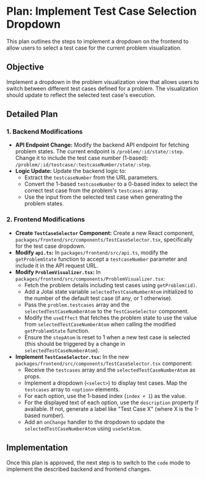 # Plan: Implement Test Case Selection Dropdown

This plan outlines the steps to implement a dropdown on the frontend to allow users to select a test case for the current problem visualization.

## Objective

Implement a dropdown in the problem visualization view that allows users to switch between different test cases defined for a problem. The visualization should update to reflect the selected test case's execution.

## Detailed Plan

### 1. Backend Modifications

*   **API Endpoint Change:** Modify the backend API endpoint for fetching problem states. The current endpoint is `/problem/:id/state/:step`. Change it to include the test case number (1-based): `/problem/:id/testcase/:testcaseNumber/state/:step`.
*   **Logic Update:** Update the backend logic to:
    *   Extract the `testcaseNumber` from the URL parameters.
    *   Convert the 1-based `testcaseNumber` to a 0-based index to select the correct test case from the problem's `testcases` array.
    *   Use the input from the selected test case when generating the problem states.

### 2. Frontend Modifications

*   **Create `TestCaseSelector` Component:** Create a new React component, `packages/frontend/src/components/TestCaseSelector.tsx`, specifically for the test case dropdown.
*   **Modify `api.ts`:** In `packages/frontend/src/api.ts`, modify the `getProblemState` function to accept a `testcaseNumber` parameter and include it in the API request URL.
*   **Modify `ProblemVisualizer.tsx`:** In `packages/frontend/src/components/ProblemVisualizer.tsx`:
    *   Fetch the problem details including test cases using `getProblem(id)`.
    *   Add a Jotai state variable `selectedTestCaseNumberAtom` initialized to the number of the default test case (if any, or 1 otherwise).
    *   Pass the `problem.testcases` array and the `selectedTestCaseNumberAtom` to the `TestCaseSelector` component.
    *   Modify the `useEffect` that fetches the problem state to use the value from `selectedTestCaseNumberAtom` when calling the modified `getProblemState` function.
    *   Ensure the `stepAtom` is reset to 1 when a new test case is selected (this should be triggered by a change in `selectedTestCaseNumberAtom`).
*   **Implement `TestCaseSelector.tsx`:** In the new `packages/frontend/src/components/TestCaseSelector.tsx` component:
    *   Receive the `testcases` array and the `selectedTestCaseNumberAtom` as props.
    *   Implement a dropdown (`<select>`) to display test cases. Map the `testcases` array to `<option>` elements.
    *   For each option, use the 1-based index (`index + 1`) as the value.
    *   For the displayed text of each option, use the `description` property if available. If not, generate a label like "Test Case X" (where X is the 1-based number).
    *   Add an `onChange` handler to the dropdown to update the `selectedTestCaseNumberAtom` using `useSetAtom`.

## Implementation

Once this plan is approved, the next step is to switch to the `code` mode to implement the described backend and frontend changes.